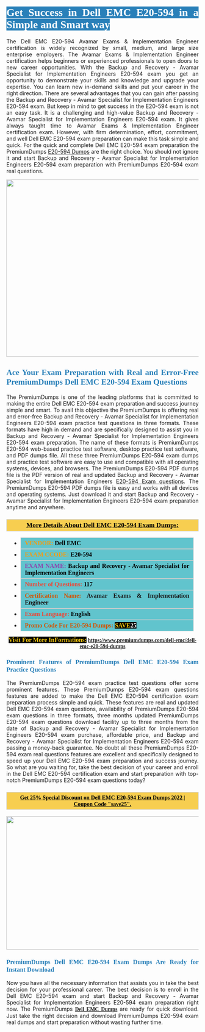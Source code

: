 <h1 style="text-align: justify;"><span style="color:#ffffff;"><span style="font-family:Georgia,serif;"><strong><span style="background-color:#2980b9;">Get Success in Dell EMC E20-594 in a Simple and Smart way</span></strong></span></span></h1>

<p style="text-align: justify;">The Dell EMC E20-594 Avamar Exams & Implementation Engineer certification is widely recognized by small, medium, and large size enterprise employers. The Avamar Exams & Implementation Engineer certification helps beginners or experienced professionals to open doors to new career opportunities. With the Backup and Recovery - Avamar Specialist for Implementation Engineers E20-594 exam you get an opportunity to demonstrate your skills and knowledge and upgrade your expertise. You can learn new in-demand skills and put your career in the right direction. There are several advantages that you can gain after passing the Backup and Recovery - Avamar Specialist for Implementation Engineers E20-594 exam. But keep in mind to get success in the E20-594 exam is not an easy task. It is a challenging and high-value Backup and Recovery - Avamar Specialist for Implementation Engineers E20-594 exam. It gives always taught time to Avamar Exams & Implementation Engineer certification exam. However, with firm determination, effort, commitment, and well Dell EMC E20-594 exam preparation can make this task simple and quick. For the quick and complete Dell EMC E20-594 exam preparation the PremiumDumps <a href="https://www.premiumdumps.com/dell-emc/dell-emc-e20-594-dumps">E20-594 Dumps</a> are the right choice. You should not ignore it and start Backup and Recovery - Avamar Specialist for Implementation Engineers E20-594 exam preparation with PremiumDumps E20-594 exam real questions.</p>

<p style="text-align: center;"><a href="https://www.premiumdumps.com/dell-emc/dell-emc-e20-594-dumps"><img alt="" src="https://i.imgur.com/KJGzbJ2.jpeg" style="width: 700px; height: 465px;" /></a></p>

<h2 style="text-align: justify;"><span style="color:#2980b9;"><span style="font-family:Georgia,serif;"><strong>Ace Your Exam Preparation with Real and Error-Free PremiumDumps Dell EMC E20-594 Exam Questions</strong></span></span></h2>

<p style="text-align: justify;">The PremiumDumps is one of the leading platforms that is committed to making the entire Dell EMC E20-594 exam preparation and success journey simple and smart. To avail this objective the PremiumDumps is offering real and error-free Backup and Recovery - Avamar Specialist for Implementation Engineers E20-594 exam practice test questions in three formats. These formats have high in demand and are specifically designed to assist you in Backup and Recovery - Avamar Specialist for Implementation Engineers E20-594 exam preparation. The name of these formats is PremiumDumps E20-594 web-based practice test software, desktop practice test software, and PDF dumps file. All these three PremiumDumps E20-594 exam dumps and practice test software are easy to use and compatible with all operating systems, devices, and browsers. The PremiumDumps E20-594 PDF dumps file is the PDF version of real and updated Backup and Recovery - Avamar Specialist for Implementation Engineers <a href="https://www.premiumdumps.com/dell-emc/dell-emc-e20-594-dumps">E20-594 Exam questions</a>. The PremiumDumps E20-594 PDF dumps file is easy and works with all devices and operating systems. Just download it and start Backup and Recovery - Avamar Specialist for Implementation Engineers E20-594 exam preparation anytime and anywhere.</p>

<h3 style="background: #f7ce50; border: 1px solid rgb(204, 204, 204); padding: 5px 10px; text-align: center;"><span style="font-family:Georgia,serif;"><u><u><span style="color:#000000;"><span style="font-size:11pt"><span style="line-height:normal"><b><span style="font-size:13.0pt"><span cambria="">More Details About Dell EMC E20-594 Exam Dumps:</span></span></b></span></span></span></u></u></span></h3>

<ul>
	<li style="margin:0cm 10pt">
	<div style="background:#61c4cd; border: 1px solid rgb(204, 204, 204); padding: 5px 10px; text-align: justify;"><span style="font-family:Georgia,serif;"><span style="font-size:11pt"><span style="line-height:normal"><b><span style="font-size:12.0pt"><span new="" roman="" times=""><span style="color:#f39c12;">VENDOR:</span> <span style="color:#000000;">Dell EMC</span></span></span></b></span></span></span></div>
	</li>
	<li style="margin:0cm 10pt">
	<div style="background: #61c4cd; border: 1px solid rgb(204, 204, 204); padding: 5px 10px; text-align: justify;"><span style="font-family:Georgia,serif;"><span style="font-size:11pt"><span style="line-height:normal"><b><span style="font-size:12.0pt"><span new="" roman="" times=""><span style="color:#f39c12;">EXAM CCODE:</span> <span style="color:#000000;">E20-594</span></span></span></b></span></span></span></div>
	</li>
	<li style="margin:0cm 10pt">
	<div style="background: #61c4cd; border: 1px solid rgb(204, 204, 204); padding: 5px 10px; text-align: justify;"><span style="font-family:Georgia,serif;"><span style="font-size:11pt"><span style="line-height:normal"><b><span style="font-size:12.0pt"><span new="" roman="" times=""><span style="color:#8e44ad;">EXAM NAME:</span> <span style="color:#000000;">Backup and Recovery - Avamar Specialist for Implementation Engineers</span></span></span></b></span></span></span></div>
	</li>
	<li style="margin:0cm 10pt">
	<div style="background: #61c4cd; border: 1px solid rgb(204, 204, 204); padding: 5px 10px;"><span style="font-family:Georgia,serif;"><span style="font-size:11pt"><span style="line-height:normal"><b><span style="font-size:12.0pt"><span new="" roman="" times=""><span style="color:#e74c3c;">Number of Questions:</span><span style="color:#000000;"><span style="color:#f1c40f;"> </span>117</span></span></span></b></span></span></span></div>
	</li>
	<li style="margin:0cm 10pt">
	<div style="background: #61c4cd; border: 1px solid rgb(204, 204, 204); padding: 5px 10px; text-align: justify;"><span style="font-family:Georgia,serif;"><span style="font-size:11pt"><span style="line-height:normal"><b><span style="font-size:12.0pt"><span new="" roman="" times=""><span style="color:#d35400;">Certification Name:</span> Avamar Exams & Implementation Engineer</span></span></b></span></span></span></div>
	</li>
	<li style="margin:0cm 10pt">
	<div style="background: #61c4cd; border: 1px solid rgb(204, 204, 204); padding: 5px 10px; text-align: justify;"><span style="font-family:Georgia,serif;"><span style="font-size:11pt"><span style="line-height:normal"><b><span style="font-size:12.0pt"><span new="" roman="" times=""><span style="color:#e74c3c;">Exam Language:</span> <span style="color:#000000;">English</span></span></span></b></span></span></span></div>
	</li>
	<li style="margin:0cm 10pt">
	<div style="background: #61c4cd; border: 1px solid rgb(204, 204, 204); padding: 5px 10px;"><span style="font-family:Georgia,serif;"><span style="font-size:11pt"><span style="line-height:normal"><b><span style="font-size:12.0pt"><span new="" roman="" times=""><span style="color:#d35400;">Promo Code For E20-594 Dumps:</span><span style="color:#f1c40f;"> <span style="background-color:#000000;">SAVE</span></span><span style="color:#ffffff;"><span style="background-color:#000000;">25</span></span></span></span></b></span></span></span></div>
	</li>
</ul>

<p style="text-align: center;"><span style="font-family:Georgia,serif;"><strong><span style="font-size:16px;"><span style="color:#f1c40f;"><span style="background-color:#000000;">Visit For More InFormations:</span></span></span> <a href="https://www.premiumdumps.com/dell-emc/dell-emc-e20-594-dumps">https://www.premiumdumps.com/dell-emc/dell-emc-e20-594-dumps</a></strong></span></p>

<h3 style="text-align: justify;"><span style="color:#2980b9;"><span style="font-family:Georgia,serif;"><strong><strong><strong>Prominent Features of PremiumDumps Dell EMC E20-594 Exam Practice Questions</strong></strong></strong></span></span></h3>

<p style="text-align: justify;">The PremiumDumps E20-594 exam practice test questions offer some prominent features. These PremiumDumps E20-594 exam questions features are added to make the Dell EMC E20-594 certification exam preparation process simple and quick. These features are real and updated Dell EMC E20-594 exam questions, availability of PremiumDumps E20-594 exam questions in three formats, three months updated PremiumDumps E20-594 exam questions download facility up to three months from the date of Backup and Recovery - Avamar Specialist for Implementation Engineers E20-594 exam purchase, affordable price, and Backup and Recovery - Avamar Specialist for Implementation Engineers E20-594 exam passing a money-back guarantee. No doubt all these PremiumDumps E20-594 exam real questions features are excellent and specifically designed to speed up your Dell EMC E20-594 exam preparation and success journey. So what are you waiting for, take the best decision of your career and enroll in the Dell EMC E20-594 certification exam and start preparation with top-notch PremiumDumps E20-594 exam questions today?</p>

<h3 style="background: rgb(247, 206, 80); border: 1px solid rgb(204, 204, 204); padding: 5px 10px; text-align: center;"><span style="font-family:Georgia,serif;"><u><span style="color:#000000;"><span style="font-size:11pt;"><span style="line-height:normal;"><b><span cambria="">Get 25% Special Discount on Dell EMC E20-594 Exam Dumps 2022 | Coupon Code "save25".</span></b></span></span></span></u></span></h3>

<p style="text-align: center;"><strong><strong><a href="https://www.premiumdumps.com/dell-emc/dell-emc-e20-594-dumps"><img alt="" src="https://i.imgur.com/F18GQwv.jpeg" style="width: 700px; height: 350px;" /></a></strong></strong></p>

<h3 style="text-align: justify;"><strong><span style="color:#2980b9;"><span style="font-family:Georgia,serif;"><strong><strong><strong>PremiumDumps Dell EMC E20-594 Exam Dumps Are Ready for Instant Download</strong></strong></strong></span></span></strong></h3>

<p style="text-align: justify;">Now you have all the necessary information that assists you in take the best decision for your professional career. The best decision is to enroll in the Dell EMC E20-594 exam and start Backup and Recovery - Avamar Specialist for Implementation Engineers E20-594 exam preparation right now. The PremiumDumps <span style="font-family:Georgia,serif;"><strong><a href="https://www.premiumdumps.com/dell-emc-exam-dumps">Dell EMC Dumps</a></strong></span> are ready for quick download. Just take the right decision and download PremiumDumps E20-594 exam real dumps and start preparation without wasting further time.</p>
